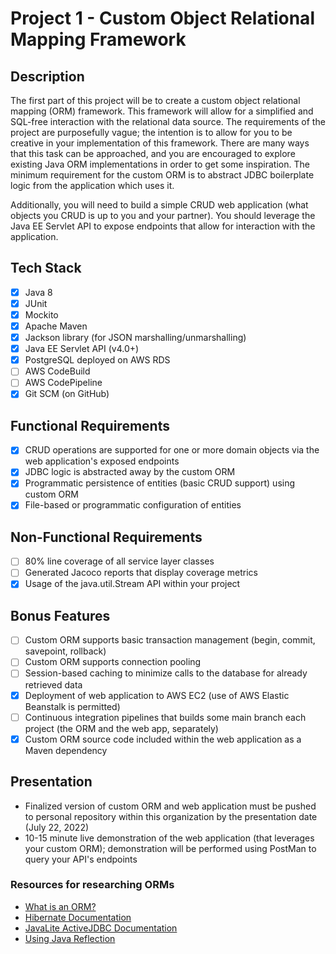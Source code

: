 # Project 1 - Custom Object Relational Mapping Framework

## Description

The first part of this project will be to create a custom object relational mapping (ORM) framework. This framework will allow for a simplified and SQL-free interaction with the relational data source. The requirements of the project are purposefully vague; the intention is to allow for you to be creative in your implementation of this framework. There are many ways that this task can be approached, and you are encouraged to explore existing Java ORM implementations in order to get some inspiration. The minimum requirement for the custom ORM is to abstract JDBC boilerplate logic from the application which uses it.

Additionally, you will need to build a simple CRUD web application (what objects you CRUD is up to you and your partner). You should leverage the Java EE Servlet API to expose endpoints that allow for interaction with the application.

## Tech Stack
- [x] Java 8
- [x] JUnit
- [x] Mockito
- [x] Apache Maven
- [x] Jackson library (for JSON marshalling/unmarshalling)
- [x] Java EE Servlet API (v4.0+)
- [x] PostgreSQL deployed on AWS RDS
- [ ] AWS CodeBuild
- [ ] AWS CodePipeline
- [x] Git SCM (on GitHub)

## Functional Requirements
- [x] CRUD operations are supported for one or more domain objects via the web application's exposed endpoints
- [x] JDBC logic is abstracted away by the custom ORM 
- [x] Programmatic persistence of entities (basic CRUD support) using custom ORM
- [x] File-based or programmatic configuration of entities

## Non-Functional Requirements
- [ ] 80% line coverage of all service layer classes
- [ ] Generated Jacoco reports that display coverage metrics
- [x] Usage of the java.util.Stream API within your project

## Bonus Features
- [ ] Custom ORM supports basic transaction management (begin, commit, savepoint, rollback) 
- [ ] Custom ORM supports connection pooling
- [ ] Session-based caching to minimize calls to the database for already retrieved data
- [x] Deployment of web application to AWS EC2 (use of AWS Elastic Beanstalk is permitted) 
- [ ] Continuous integration pipelines that builds some main branch each project (the ORM and the web app, separately)
- [x] Custom ORM source code included within the web application as a Maven dependency

## Presentation
- Finalized version of custom ORM and web application must be pushed to personal repository within this organization by the presentation date (July 22, 2022)
- 10-15 minute live demonstration of the web application (that leverages your custom ORM); demonstration will be performed using PostMan to query your API's endpoints

### Resources for researching ORMs
- [What is an ORM?](https://blog.bitsrc.io/what-is-an-orm-and-why-you-should-use-it-b2b6f75f5e2a)
- [Hibernate Documentation](https://hibernate.org/orm/documentation/5.4/)
- [JavaLite ActiveJDBC Documentation](https://javalite.io/documentation)
- [Using Java Reflection](https://www.oracle.com/technical-resources/articles/java/javareflection.html)
